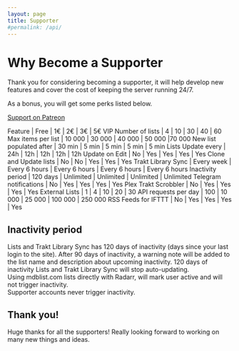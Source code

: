 ```yaml
---
layout: page
title: Supporter
#permalink: /api/
---
```


# Why Become a Supporter

Thank you for considering becoming a supporter, it will help develop new features and cover the cost of keeping the server running 24/7.

As a bonus, you will get some perks listed below.

[Support on Patreon](https://www.patreon.com/mdblist)

Feature | Free | 1€ | 2€ | 3€ | 5€ VIP
Number of lists | 4 | 10 | 30 | 40 | 60
Max items per list | 10 000 | 30 000 | 40 000 | 50 000 |70 000
New list populated after | 30 min | 5 min | 5 min | 5 min | 5 min
Lists Update every | 24h | 12h | 12h | 12h | 12h
Update on Edit | No | Yes | Yes | Yes | Yes
Clone and Update lists | No | No | Yes | Yes | Yes
Trakt Library Sync | Every week | Every 6 hours | Every 6 hours | Every 6 hours | Every 6 hours
Inactivity period | 120 days | Unlimited | Unlimited | Unlimited | Unlimited
Telegram notifications | No | Yes | Yes | Yes | Yes
Plex Trakt Scrobbler | No | Yes | Yes | Yes | Yes
External Lists | 1 | 4 | 10 | 20 | 30
API requests per day | 100 | 10 000 | 25 000 | 100 000 | 250 000
RSS Feeds for IFTTT | No | Yes | Yes | Yes | Yes

## Inactivity period
Lists and Trakt Library Sync has 120 days of inactivity (days since your last login to the site). After 90 days of inactivity, a warning note will be added to the list name and description about upcoming inactivity. 120 days of inactivity Lists and Trakt Library Sync will stop auto-updating.  
Using mdblist.com lists directly with Radarr, will mark user active and will not trigger inactivity.  
Supporter accounts never trigger inactivity.

## Thank you!

Huge thanks for all the supporters! Really looking forward to working on many new things and ideas.